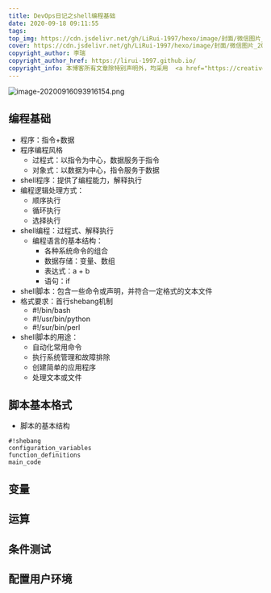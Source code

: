 ```yaml
---
title: DevOps日记之shell编程基础
date: 2020-09-18 09:11:55
tags:
top_img: https://cdn.jsdelivr.net/gh/LiRui-1997/hexo/image/封面/微信图片_20200922105439.png
cover: https://cdn.jsdelivr.net/gh/LiRui-1997/hexo/image/封面/微信图片_20200922105439.png
copyright_author: 李瑞
copyright_author_href: https://lirui-1997.github.io/
copyright_info: 本博客所有文章除特别声明外，均采用  <a href="https://creativecommons.org/licenses/by-nc-sa/4.0/">CC BY-NC-SA 4.0 </a> 许可协议。转载请注明出处！
---
```


![image-20200916093916154.png](https://cdn.jsdelivr.net/gh/LiRui-1997/hexo/image/Git的使用/image-20200916093916154.png)

## 编程基础

- 程序：指令+数据
- 程序编程风格
	- 过程式：以指令为中心，数据服务于指令
	- 对象式：以数据为中心，指令服务于数据
- shell程序：提供了编程能力，解释执行
- 编程逻辑处理方式：
	- 顺序执行
	- 循环执行
	- 选择执行
- shell编程：过程式、解释执行
	- 编程语言的基本结构：
		- 各种系统命令的组合
		- 数据存储：变量、数组
		- 表达式：a + b
		- 语句：if
- shell脚本：包含一些命令或声明，并符合一定格式的文本文件
- 格式要求：首行shebang机制
	- #!/bin/bash
	- #!/usr/bin/python
	- #!/sur/bin/perl
- shell脚本的用途：
	- 自动化常用命令
	- 执行系统管理和故障排除
	- 创建简单的应用程序
	- 处理文本或文件

## 脚本基本格式

- 脚本的基本结构
```shell
#!shebang
configuration_variables
function_definitions
main_code
```

## 变量

## 运算

## 条件测试

## 配置用户环境